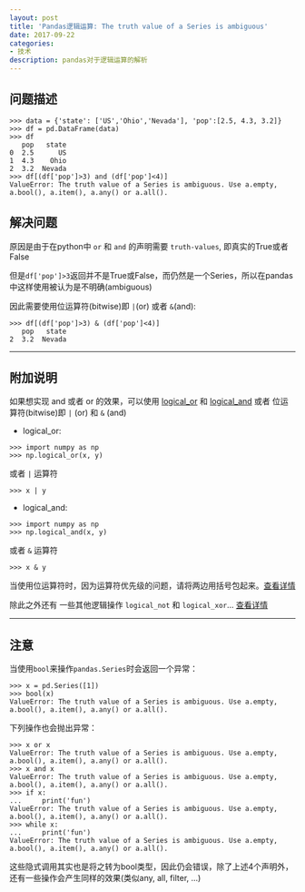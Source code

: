 ```yaml
---
layout: post
title: 'Pandas逻辑运算: The truth value of a Series is ambiguous'
date: 2017-09-22
categories:
- 技术
description: pandas对于逻辑运算的解析
---
```


## 问题描述

```
>>> data = {'state': ['US','Ohio','Nevada'], 'pop':[2.5, 4.3, 3.2]}
>>> df = pd.DataFrame(data)
>>> df
   pop   state
0  2.5      US
1  4.3    Ohio
2  3.2  Nevada
>>> df[(df['pop']>3) and (df['pop']<4)]
ValueError: The truth value of a Series is ambiguous. Use a.empty, a.bool(), a.item(), a.any() or a.all().
```

## 解决问题

原因是由于在python中 `or` 和 `and` 的声明需要 `truth-values`, 即真实的True或者False

但是`df['pop']>3`返回并不是True或False，而仍然是一个Series，所以在pandas中这样使用被认为是不明确(ambiguous)


因此需要使用位运算符(bitwise)即 `|`(or) 或者 `&`(and):

```
>>> df[(df['pop']>3) & (df['pop']<4)]
   pop   state
2  3.2  Nevada
```

---

## 附加说明

如果想实现 and 或者 or 的效果，可以使用 [logical_or][logical_or] 和 [logical_and][logical_and] 或者 位运算符(bitwise)即  `|` (or) 和 `&` (and)

- logical_or:

```
>>> import numpy as np
>>> np.logical_or(x, y)
```

或者 `|` 运算符

```
>>> x | y
```

- logical_and:

```
>>> import numpy as np
>>> np.logical_and(x, y)
```

或者 `&` 运算符

```
>>> x & y
```

当使用位运算符时，因为运算符优先级的问题，请将两边用括号包起来。[查看详情](https://docs.python.org/3/reference/expressions.html#operator-precedence)

除此之外还有 一些其他逻辑操作 `logical_not` 和 `logical_xor`... [查看详情](https://docs.scipy.org/doc/numpy/reference/routines.logic.html)

---

## 注意

当使用`bool`来操作`pandas.Series`时会返回一个异常：

```
>>> x = pd.Series([1])
>>> bool(x)
ValueError: The truth value of a Series is ambiguous. Use a.empty, a.bool(), a.item(), a.any() or a.all().
```

下列操作也会抛出异常：

```
>>> x or x
ValueError: The truth value of a Series is ambiguous. Use a.empty, a.bool(), a.item(), a.any() or a.all().
>>> x and x
ValueError: The truth value of a Series is ambiguous. Use a.empty, a.bool(), a.item(), a.any() or a.all().
>>> if x:
...     print('fun')
ValueError: The truth value of a Series is ambiguous. Use a.empty, a.bool(), a.item(), a.any() or a.all().
>>> while x:
...     print('fun')
ValueError: The truth value of a Series is ambiguous. Use a.empty, a.bool(), a.item(), a.any() or a.all().
```

这些隐式调用其实也是将之转为bool类型，因此仍会错误，除了上述4个声明外，还有一些操作会产生同样的效果(类似any, all, filter, ...)


[logical_or]: https://docs.scipy.org/doc/numpy/reference/generated/numpy.logical_or.html
[logical_and]: https://docs.scipy.org/doc/numpy/reference/generated/numpy.logical_and.html
